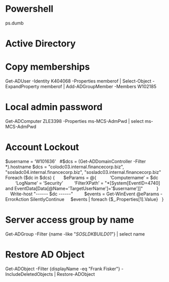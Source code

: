# Powershell
ps.dumb


# Active Directory

# Copy memberships
Get-ADUser -Identity K404068 -Properties memberof |
Select-Object -ExpandProperty memberof | 
Add-ADGroupMember -Members W102185

# Local admin password
Get-ADComputer ZLE3398 -Properties ms-MCS-AdmPwd | select ms-MCS-AdmPwd

# Account Lockout

$username = ‘W101636’
 
#$dcs = (Get-ADDomainController -Filter *).hostname
$dcs = "colodc03.internal.financecorp.biz", "sosladc04.internal.financecorp.biz", "sosladc03.internal.financecorp.biz"
 
Foreach ($dc in $dcs) {
 
    $eParams = @{
 
        ‘Computername’ = $dc
        ‘LogName’ = ‘Security’
        ‘FilterXPath’ = "*[System[EventID=4740] and EventData[Data[@Name='TargetUserName']='$username']]"
 
        }
 
    Write-host "------ $dc ------"
    
    $events = Get-WinEvent @eParams -ErrorAction SilentlyContinue
    $events | foreach {$_.Properties[1].Value}
 
}

# Server access group by name
Get-ADGroup -Filter {name -like "*SOSLDKBUILD01*"} | select name

# Restore AD Object
Get-ADObject -Filter {displayName -eq "Frank Fisker"} -IncludeDeletedObjects | Restore-ADObject


